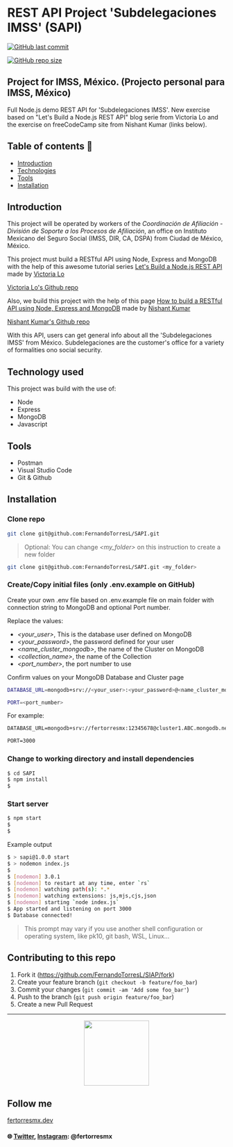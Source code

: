 # REST API Project 'Subdelegaciones IMSS' (SAPI)

<a href="https://github.com/FernandoTorresL/SAPI/commits/main" target="_blank">![GitHub last commit](https://img.shields.io/github/last-commit/FernandoTorresL/SAPI)</a>

<a href="https://github.com/FernandoTorresL/SAPI" target="_blank">![GitHub repo size](https://img.shields.io/github/repo-size/FernandoTorresL/SAPI)</a>
## Project for IMSS, México. (Projecto personal para IMSS, México)

Full Node.js demo REST API for 'Subdelegaciones IMSS'. New exercise based on "Let's Build a Node.js REST API" blog serie from Victoria Lo and the exercise on freeCodeCamp site from Nishant Kumar (links below).

## Table of contents 👀
* [Introduction](#introduction)
* [Technologies](#technology-used)
* [Tools](#tools)
* [Installation](#installation)


## Introduction

This project will be operated by workers of the _Coordinación de Afiliación - División de Soporte a los Procesos de Afiliación_, an office on Instituto Mexicano del Seguro Social (IMSS, DIR, CA, DSPA) from Ciudad de México, México.

This project must build a RESTful API using Node, Express and MongoDB with the help of this awesome tutorial series [Let's Build a Node.js REST API](https://hashnode.com/series/lets-build-a-nodejs-rest-api-ckcov1aob00dcfms19o5g2x42) made by [Victoria Lo](https://lo-victoria.com/)

[Victoria Lo's Github repo](https://github.com/victoria-lo/TAPI)

Also, we build this project with the help of this page [How to build a RESTful API using Node, Express and MongoDB](https://www.freecodecamp.org/news/build-a-restful-api-using-node-express-and-mongodb/) made by [Nishant Kumar](https://www.freecodecamp.org/news/author/nishant-kumar/)

[Nishant Kumar's Github repo](https://github.com/nishant-666/Rest-Api-Express-MongoDB)

With this API, users can get general info about all the 'Subdelegaciones IMSS' from México. Subdelegaciones are the customer's office for a variety of formalities ono social security.

## Technology used

This project was build with the use of: 

- Node
- Express
- MongoDB
- Javascript

## Tools

- Postman
- Visual Studio Code
- Git & Github

## Installation

### Clone repo

```sh
git clone git@github.com:FernandoTorresL/SAPI.git
```

> Optional: You can change *<my_folder>* on this instruction to create a new folder


```sh
git clone git@github.com:FernandoTorresL/SAPI.git <my_folder> 
```

### Create/Copy initial files (only .env.example on GitHub)

Create your own .env file based on .env.example file on main folder with connection string to MongoDB and optional Port number.

Replace the values:
- *<your_user>*, This is the database user defined on MongoDB
- *<your_password>*, the password defined for your user
- *<name_cluster_mongodb>*, the name of the Cluster on MongoDB
- *<collection_name>*, the name of the Collection
- *<port_number>*, the port number to use

Confirm values on your MongoDB Database and Cluster page

```sh
DATABASE_URL=mongodb+srv://<your_user>:<your_password>@<name_cluster_mongodb>/<collection_name>?retryWrites=true&w=majority

PORT=<port_number>
```

For example:

```txt
DATABASE_URL=mongodb+srv://fertorresmx:12345678@cluster1.ABC.mongodb.net/Subdelegaciones?retryWrites=true&w=majority

PORT=3000
```

### Change to working directory and install dependencies

```sh
$ cd SAPI
$ npm install
$
```

### Start server

```sh
$ npm start
$
$ 
```

Example output

```sh
$ > sapi@1.0.0 start
$ > nodemon index.js
$ 
$ [nodemon] 3.0.1
$ [nodemon] to restart at any time, enter `rs`
$ [nodemon] watching path(s): *.*
$ [nodemon] watching extensions: js,mjs,cjs,json
$ [nodemon] starting `node index.js`
$ App started and listening on port 3000
$ Database connected!
```

> This prompt may vary if you use another shell configuration or operating system, like pk10, git bash, WSL, Linux...

## Contributing to this repo

1. Fork it (<https://github.com/FernandoTorresL/SIAP/fork>)
2. Create your feature branch (`git checkout -b feature/foo_bar`)
3. Commit your changes (`git commit -am 'Add some foo_bar'`)
4. Push to the branch (`git push origin feature/foo_bar`)
5. Create a new Pull Request

---

<div align="center">
    <a href="https://fertorresmx.dev/">
      <img height="150em" src="https://raw.githubusercontent.com/FernandoTorresL/FernandoTorresL/main/media/FerTorres-dev1.png">
  </a>
</div>



## Follow me 
[fertorresmx.dev](https://fertorresmx.dev/)

#### :globe_with_meridians: [Twitter](https://twitter.com/FerTorresMx), [Instagram](https://www.instagram.com/fertorresmx/): @fertorresmx

